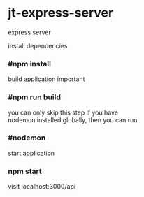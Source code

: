 # jt-express-server
express server

install dependencies
### #npm install

build application
important
### #npm run build
you can only skip this step if you have <br/>
nodemon installed globally, then you can run
### #nodemon

start application
### npm start



visit localhost:3000/api

